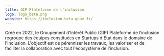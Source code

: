 ```yaml
---
title: GIP Plateforme de l'inclusion 
logo: logo_beta.png
website: https://inclusion.beta.gouv.fr/
---
```


Créé en 2022, le Groupement d'Intérêt Public (GIP) Plateforme de l'inclusion regroupe des équipes constituées en Startups d'État dans le domaine de l'inclusion. L'objectif est de pérenniser les travaux, les valoriser et de faciliter la collaboration avec tout l'écosystème de l'inclusion.
